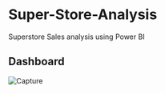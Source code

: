 # Super-Store-Analysis
Superstore Sales analysis using Power BI

## Dashboard
![Capture](https://github.com/user-attachments/assets/e44013e6-4756-4e6d-9e35-5449c37d8262)
